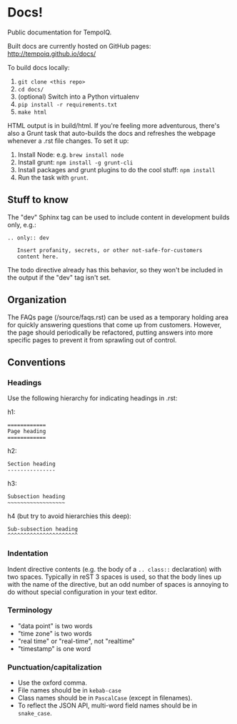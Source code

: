 Docs!
====

Public documentation for TempoIQ.

Built docs are currently hosted on GitHub pages: http://tempoiq.github.io/docs/

To build docs locally:

1. `git clone <this repo>`
2. `cd docs/`
3. (optional) Switch into a Python virtualenv
4. `pip install -r requirements.txt`
5. `make html`

HTML output is in build/html. If you're feeling more adventurous, there's
also a Grunt task that auto-builds the docs and refreshes the webpage whenever
a .rst file changes. To set it up:

1. Install Node: e.g. `brew install node`
2. Install grunt: `npm install -g grunt-cli`
3. Install packages and grunt plugins to do the cool stuff: `npm install`
4. Run the task with `grunt`.


## Stuff to know

The "dev" Sphinx tag can be used to include content in development builds only,
e.g.:

    .. only:: dev

       Insert profanity, secrets, or other not-safe-for-customers
       content here.

The todo directive already has this behavior, so they won't be included in the
output if the "dev" tag isn't set.


## Organization

The FAQs page (/source/faqs.rst) can be used as a temporary holding area for
quickly answering questions that come up from customers. However, the page
should periodically be refactored, putting answers into more specific pages
to prevent it from sprawling out of control.


## Conventions

### Headings

Use the following hierarchy for indicating headings in .rst:

h1:
```
============
Page heading
============
```

h2:
```
Section heading
---------------
```

h3:
```
Subsection heading
~~~~~~~~~~~~~~~~~~
```

h4 (but try to avoid hierarchies this deep):
```
Sub-subsection heading
^^^^^^^^^^^^^^^^^^^^^^
```

### Indentation

Indent directive contents (e.g. the body of a `.. class::` declaration) with
two spaces. Typically in reST 3 spaces is used, so that the body lines up with
the name of the directive, but an odd number of spaces is annoying to do without
special configuration in your text editor.

### Terminology

* "data point" is two words
* "time zone" is two words
* "real time" or "real-time", not "realtime"
* "timestamp" is one word

### Punctuation/capitalization

* Use the oxford comma.
* File names should be in `kebab-case`
* Class names should be in `PascalCase` (except in filenames).
* To reflect the JSON API, multi-word field names should be in `snake_case`.
